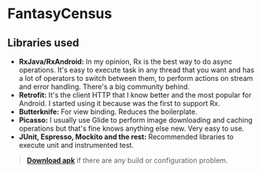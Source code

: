 # FantasyCensus

## Libraries used

- **RxJava/RxAndroid:** In my opinion, Rx is the best way to do async operations. It's easy to execute task in any thread that you want and has a lot of operators to switch between them, to perform actions on stream and error handling. There's a big community behind.  
- **Retrofit:** It's the client HTTP that I know better and the most popular for Android. I started using it because was the first to support Rx.
- **Butterknife:** For view binding. Reduces the boilerplate.
- **Picasso:** I usually use Glide to perform image downloading and caching operations but that's fine knows anything else new. Very easy to use.
- **JUnit, Espresso, Mockito and the rest:** Recommended libraries to execute unit and instrumented test.

> [**Download apk**](https://drive.google.com/open?id=1zcuk8-SPqlPS6K9lgBnjrxmKy2RiN0VA) if there are any build or configuration problem.